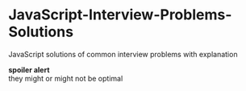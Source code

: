 # JavaScript-Interview-Problems-Solutions

JavaScript solutions of common interview problems with explanation

**spoiler alert** 
<br/>
they might or might not be optimal
